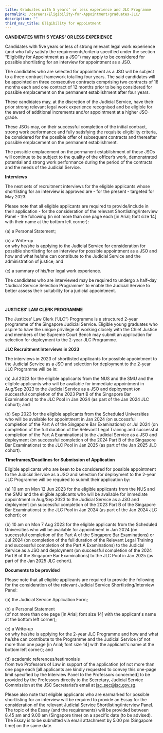 ```yaml
---
title: Graduates with 5 years’ or less experience and JLC Programme
permalink: /careers/Eligibility-for-Appointment/graduates-JLC/
description: ""
third_nav_title: Eligibility for Appointment
---
```

**CANDIDATES WITH 5 YEARS' OR LESS EXPERIENCE**

Candidates with five years or less of strong relevant legal work experience (and who fully satisfy the requirements/criteria specified under the section “Eligibility for Appointment as a JSO”) may apply to be considered for possible shortlisting for an interview for appointment as a JSO.

The candidates who are selected for appointment as a JSO will be subject to a three-contract framework totalling four years. The said candidates will be appointed on three consecutive contracts comprising two contracts of 18 months each and one contract of 12 months prior to being considered for possible emplacement on the permanent establishment after four years.

These candidates may, at the discretion of the Judicial Service, have their prior strong relevant legal work experience recognised and be eligible for the award of additional increments and/or appointment at a higher JSO-grade.

These JSOs may, on their successful completion of the initial contract, strong work performance and fully satisfying the requisite eligibility criteria, be considered for the possible offer of subsequent contracts and thereafter possible emplacement on the permanent establishment.

The possible emplacement on the permanent establishment of these JSOs will continue to be subject to the quality of the officer’s work, demonstrated potential and strong work performance during the period of the contracts and the needs of the Judicial Service.

**Interviews**

The next sets of recruitment interviews for the eligible applicants whose shortlisting for an interview is approved are - for the present - targeted for May 2023.

Please note that all eligible applicants are required to provide/include in their application - for the consideration of the relevant Shortlisting/Interview Panel - the following (in not more than one page each [in Arial; font size 14] with their name at the bottom left corner):

(a) a Personal Statement; 

(b) a Write-up <br>
on why he/she is applying to the Judicial Service for consideration for possible shortlisting for an interview for possible appointment as a JSO and how and what he/she can contribute to the Judicial Service and the administration of justice; and

(c) a summary of his/her legal work experience.

The candidates who are interviewed may be required to undergo a half-day “Judicial Service Selection Programme” to enable the Judicial Service to better assess their suitability for a judicial appointment.

<br>

**JUSTICES' LAW CLERK PROGRAMME**

The Justices' Law Clerk (“JLC”) Programme is a structured 2-year programme of the Singapore Judicial Service.  Eligible young graduates who aspire to have the unique privilege of working closely with the Chief Justice and members of the Supreme Court Bench may submit an application for selection for deployment to the 2-year JLC Programme.

**JLC Recruitment Interviews in 2023**

The interviews in 2023 of shortlisted applicants for possible appointment to the Judicial Service as a JSO and selection for deployment to the 2-year JLC Programme will be in:


(a) Jul 2023 for the eligible applicants from the NUS and the SMU and the eligible applicants who will be available for immediate appointment in Aug/Sep 2023 to the Judicial Service as a JSO and deployment (on successful completion of the 2023 Part B of the Singapore Bar Examinations) to the JLC Pool in Jan 2024 (as part of the Jan 2024 JLC cohort); and

(b) Sep 2023 for the eligible applicants from the Scheduled Universities who will be available for appointment in Jan 2024 (on successful completion of the Part A of the Singapore Bar Examinations) or Jul 2024 (on completion of the full duration of the Relevant Legal Training and successful completion of the Part A Examinations) to the Judicial Service as a JSO and deployment (on successful completion of the 2024 Part B of the Singapore Bar Examinations) to the JLC Pool in Jan 2025 (as part of the Jan 2025 JLC cohort).


**Timeframes/Deadlines for Submission of Application**

Eligible applicants who are keen to be considered for possible appointment to the Judicial Service as a JSO and selection for deployment to the 2-year JLC Programme will be required to submit their application by:

(a) 10 am on Mon 12 Jun 2023 for the eligible applicants from the NUS and the SMU and the eligible applicants who will be available for immediate appointment in Aug/Sep 2023 to the Judicial Service as a JSO and deployment (on successful completion of the 2023 Part B of the Singapore Bar Examinations) to the JLC Pool in Jan 2024 (as part of the Jan 2024 JLC cohort); or  
  
(b) 10 am on Mon 7 Aug 2023 for the eligible applicants from the Scheduled Universities who will be available for appointment in Jan 2024 (on successful completion of the Part A of the Singapore Bar Examinations) or Jul 2024 (on completion of the full duration of the Relevant Legal Training and successful completion of the Part A Examinations) to the Judicial Service as a JSO and deployment (on successful completion of the 2024 Part B of the Singapore Bar Examinations) to the JLC Pool in Jan 2025 (as part of the Jan 2025 JLC cohort).

**Documents to be provided**

Please note that all eligible applicants are required to provide the following for the consideration of the relevant Judicial Service Shortlisting/Interview Panel:

(a) the Judicial Service Application Form;

(b) a Personal Statement <br>(of not more than one page [in Arial; font size 14] with the applicant's name at the bottom left corner);

(c) a Write-up <br>on why he/she is applying for the 2-year JLC Programme and how and what he/she can contribute to the Programme and the Judicial Service (of not more than one page [in Arial; font size 14] with the applicant's name at the bottom left corner); and

(d) academic references/testimonials <br>from two Professors of Law in support of the application (of not more than one page each [all applicants are kindly requested to convey this one-page limit specified by the Interview Panel to the Professors concerned] to be provided by the Professors directly to the Secretary, Judicial Service Commission at the JSC Secretariat’s email at [jsc_sec@jsc.gov.sg](mailto:jsc_sec@jsc.gov.sg).


Please also note that eligible applicants who are earmarked for possible shortlisting for an interview will be required to provide an Essay for the consideration of the relevant Judicial Service Shortlisting/Interview Panel.  The topic of the Essay (and the requirements) will be provided between 8.45 am and 9.00 am (Singapore time) on a specific date (to be advised).  The Essay is to be submitted via email attachment by 5.00 pm (Singapore time) on the same date.